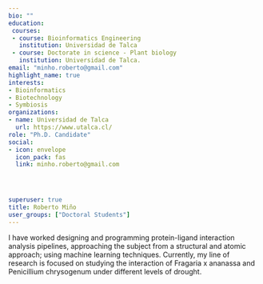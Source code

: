 ```yaml
---
bio: ""
education:
 courses:
 - course: Bioinformatics Engineering
   institution: Universidad de Talca
 - course: Doctorate in science - Plant biology 
   institution: Universidad de Talca.
email: "minho.roberto@gmail.com"
highlight_name: true
interests:
- Bioinformatics
- Biotechnology
- Symbiosis
organizations:
- name: Universidad de Talca
  url: https://www.utalca.cl/
role: "Ph.D. Candidate"
social:
- icon: envelope
  icon_pack: fas
  link: minho.roberto@gmail.com




superuser: true
title: Roberto Miño
user_groups: ["Doctoral Students"]
---
```


I have worked designing and programming protein-ligand interaction analysis pipelines, approaching the subject from a structural and atomic approach; using machine learning techniques. Currently, my line of research is focused on studying the interaction of Fragaria x ananassa and Penicillium chrysogenum under different levels of drought.